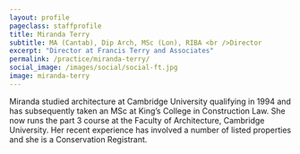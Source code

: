```yaml
---
layout: profile
pageclass: staffprofile
title: Miranda Terry
subtitle: MA (Cantab), Dip Arch, MSc (Lon), RIBA <br />Director
excerpt: "Director at Francis Terry and Associates"
permalink: /practice/miranda-terry/
social_image: /images/social/social-ft.jpg
image: miranda-terry
---
```

<p>
	Miranda studied architecture at Cambridge University qualifying in 1994 and has subsequently taken an MSc at King’s College in Construction Law. She now runs the part 3 course at the Faculty of Architecture, Cambridge University. Her recent experience has involved a number of listed properties and she is a Conservation Registrant.
</p>